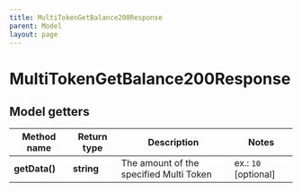 ```yaml
---
title: MultiTokenGetBalance200Response
parent: Model
layout: page
---
```


# MultiTokenGetBalance200Response

## Model getters

Method name | Return type | Description | Notes
------------ | ------------- | ------------- | -------------
**getData()** | **string** | The amount of the specified Multi Token | ex.: `10` [optional]

